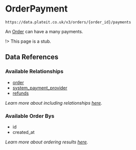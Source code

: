 # OrderPayment

`https://data.plateit.co.uk/v3/orders/{order_id}/payments`

An [Order](/objects/order.md) can have a many payments.

!> This page is a stub.

## Data References

### Available Relationships

* [order](/objects/order.md)
* [system_payment_provider](/objects/system-payment-provider.md)
* [refunds](/objects/order-payment-refund.md)

*Learn more about including relationships [here](fundamentals/conventions.md#including-relationships).*

### Available Order Bys

* id
* created_at

*Learn more about ordering results [here](fundamentals/conventions.md#ordering-results).*